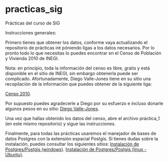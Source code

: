 practicas_sig
=============

Prácticas del curso de SIG

Instrucciones generales:

Primero tienes que obtener los datos, conforme vaya actualizando el repositorio de prácticas iré póniendo ligas a los datos necesarios. Por lo pronto todo lo que necesitas lo puedes encontrar en el Censo de Población y Vivienda 2010 de INEGI.

Nota: en principio, toda la información del censo es libre, gratis y está disponible en el sitio de INEGI, sin embargo obtenerla puede ser complicado. Afortunadamente, Diego Valle-Jones tiene en su sitio una recopilación de la información que puedes obtener de la siguiente liga:

[Censo 2010](http://rest.s3for.me/shapefiles/scince2010.zip).

Por supuesto puedes agradecerle a Diego por su esfuerzo e incluso donarle algunos pesos en su sitio: [Diego Valle-Jones](http://www.diegovalle.net/).

Una vez que hallas obtenido los datos del censo, abre el archivo práctica_1 (en este mismo repositorio) y sigue las instrucciones.

Finalmente, para todas las prácticas usaremos el manejador de bases de datos Postgres con la extensión espacial Postgis. Si tienes dudas sobre la instalación,
puedes consultar los siguientes sitios:
[Instalación de Postgres/Postgis (windows)](http://workshops.boundlessgeo.com/postgis-intro/installation.html).
[Instalación de Postgres/Postgis (linux -Ubuntu)](http://trac.osgeo.org/postgis/wiki/UsersWikiPostGIS20Ubuntu1304).
